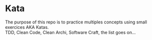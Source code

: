 # Kata

The purpose of this repo is to practice multiples concepts using small exercices AKA Katas.\
TDD, Clean Code, Clean Archi, Software Craft, the list goes on...
